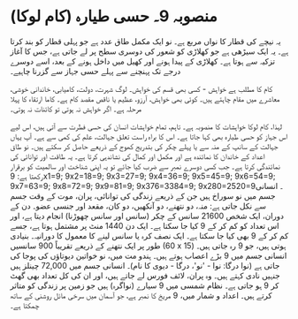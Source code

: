 # منصوبہ 9۔ حسی طیارہ (کام لوکا)

یہ نیچے کی قطار کا نواں مربع ہے۔ نو ایک مکمل طاق عدد ہے جو پہلی قطار کو بند کرتا ہے۔ یہ ایک سیڑھی ہے جو کھلاڑی کو شعور کی دوسری سطح پر لے جاتی ہے، جس کا آغاز تزکیہ سے ہوتا ہے۔ کھلاڑی کے پیدا ہونے اور کھیل میں داخل ہونے کے بعد، اسے دوسرے درجے تک پہنچنے سے پہلے حسی جہاز سے گزرنا چاہیے۔

کام کا مطلب ہے خواہش - کسی بھی قسم کی خواہش۔ لوگ شہرت، دولت، کامیابی، خاندانی خوشی، معاشرے میں مقام چاہتے ہیں۔ کوئی بھی خواہش، آرزو، عظیم یا ناقص مقصد کام ہے۔ کاما ارتقاء کا پہلا مرحلہ ہے۔ اگر خواہش نہ ہوتی تو کائنات نہ ہوتی۔

لہذا، کام لوکا خواہشات کا منصوبہ ہے۔ تاہم، تمام خواہشات انسان کی حسی فطرت سے آتی ہیں، اس لیے اس جہاز کو حسی طیارہ بھی کہا جاتا ہے۔ اس کا براہ راست تعلق جہالت، علم کی کمی سے ہے۔ آپ یہاں جہالت کے سانپ کے منہ سے یا پہلے چکر کی بتدریج کھوج کے ذریعے حاصل کر سکتے ہیں۔ نو طاق اعداد کے خاندان کا نمائندہ ہے اور مکمل اور کمال کی نشاندہی کرتا ہے۔ یہ طاقت اور توانائی کی نمائندگی کرتا ہے۔ جب کسی دوسرے نمبر سے ضرب کیا جائے تو یہ اپنی شناخت اور سالمیت کو برقرار رکھتا ہے: 9x1=9; 9x2=18=9; 9x3=27=9; 9x4=36=9; 9x5=45=9; 9x6=54=9; 9x7=63=9; 9x8=72=9; 9x9=81=9; 9x376=3384=9; 9x280=2520=9۔ انسانی جسم میں نو سوراخ ہیں جن کے ذریعے زندگی کی توانائی، پران، موت کے وقت جسم سے نکل جاتی ہے: منہ، دو نتھنے، دو آنکھیں، دو کان، مقعد اور جنسی عضو۔ دن کے دوران، ایک شخص 21600 سانس کے چکر (سانس اور سانس چھوڑنا) انجام دیتا ہے، اور اس تعداد کو کم کر کے 9 کیا جا سکتا ہے۔ ایک دن 1440 منٹ پر مشتمل ہوتا ہے، جسے کم کر کے 9 بھی کیا جا سکتا ہے۔ ایک نصف کرہ یا سانس لینے کا معمول کا دورانیہ۔ بنیادی طور پر ایک نتھنے کے ذریعے تقریباً 900 سانسیں (60 x 15) ہوتی ہیں، جو 9 رہ جاتی ہیں۔ انسانی جسم میں 9 بڑے اعصاب ہوتے ہیں۔ ہندو مت میں، نو خواتین دیوتاؤں کی پوجا کی جاتی ہے (نوا درگا: نوا - 'نو'، درگا - دیوی کا نام)۔ انسانی جسم میں 72,000 چینلز ہیں جنہیں نادی کہتے ہیں۔ وہ پران، لائف فورس لے جاتے ہیں، اور ان کی کل تعداد بھی گھٹ کر 9 ہو جاتی ہے۔ نظام شمسی میں 9 سیارے (نواگرہ) ہیں جو زمین پر زندگی کو متاثر کرتے ہیں۔ اعداد و شمار میں، 9 مریخ کا نمبر ہے، جو آسمان میں سرخی مائل روشنی کے ساتھ چمکتا ہے۔
